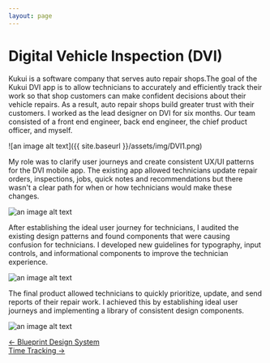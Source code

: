 ```yaml
---
layout: page
---
```



# Digital Vehicle Inspection (DVI)


Kukui is a software company that serves auto repair shops.The goal of the Kukui DVI app is to allow technicians to accurately and efficiently track their work so that shop customers can make confident decisions about their vehicle repairs. As a result, auto repair shops build greater trust with their customers. I worked as the lead designer on DVI for six months. Our team consisted of a front end engineer, back end engineer, the chief product officer, and myself.

![an image alt text]({{ site.baseurl }}/assets/img/DVI1.png)

 My role was to clarify user journeys and create consistent UX/UI patterns for the DVI mobile app. The existing app allowed technicians update repair orders, inspections, jobs, quick notes and recommendations but there wasn't a clear path for when or how technicians would make these changes.

![an image alt text]({{base.siteurl}}/assets/img/DVI2.png)

After establishing the ideal user journey for technicians, I audited the existing design patterns and found components that were causing confusion for technicians. I developed new guidelines for typography, input controls, and informational components to improve the technician experience.

![an image alt text]({{base.siteurl}}/assets/img/DVI3.png)

The final product allowed technicians to quickly prioritize, update, and send reports of their repair work. I achieved this by establishing ideal user journeys and implementing a library of consistent design components.

![an image alt text]({{base.siteurl}}/assets/img/DVI4.png)

<div class="clearfix mxn2 container-sm mt4">
  <div class="col col-6">
    <a href="/projects/designsystem"> ← Blueprint Design System </a>
  </div>

  <div class="col col-6 right-align">
    <a href="/projects/timetracking"> Time Tracking → </a>
  </div>
</div>
